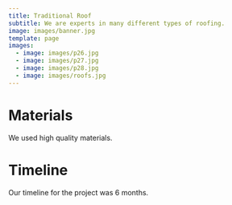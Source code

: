 ```yaml
---
title: Traditional Roof
subtitle: We are experts in many different types of roofing.
image: images/banner.jpg
template: page
images:
  - image: images/p26.jpg
  - image: images/p27.jpg
  - image: images/p28.jpg
  - image: images/roofs.jpg
---
```


# Materials

We used high quality materials.

# Timeline

Our timeline for the project was 6 months.
